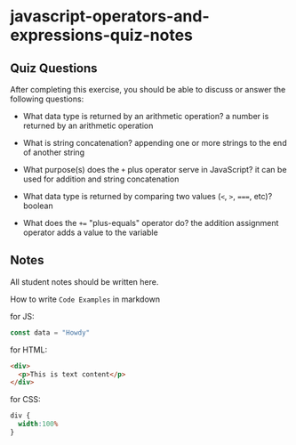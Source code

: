 # javascript-operators-and-expressions-quiz-notes

## Quiz Questions

After completing this exercise, you should be able to discuss or answer the following questions:

- What data type is returned by an arithmetic operation?
 a number is returned by an arithmetic operation

- What is string concatenation?
appending one or more strings to the end of another string

- What purpose(s) does the `+` plus operator serve in JavaScript?
it can be used for addition and string concatenation

- What data type is returned by comparing two values (`<`, `>`, `===`, etc)?
boolean

- What does the `+=` "plus-equals" operator do?
the addition assignment operator adds a value to the variable

## Notes

All student notes should be written here.


How to write `Code Examples` in markdown

for JS:
```javascript
const data = "Howdy"
```

for HTML:
```html
<div>
  <p>This is text content</p>
</div>
```

for CSS:
```css
div {
  width:100%
}
```
